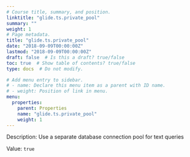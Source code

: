 ```yaml
---
# Course title, summary, and position.
linktitle: "glide.ts.private_pool"
summary: ""
weight: 1
# Page metadata.
title: "glide.ts.private_pool"
date: "2018-09-09T00:00:00Z"
lastmod: "2018-09-09T00:00:00Z"
draft: false  # Is this a draft? true/false
toc: true  # Show table of contents? true/false
type: docs  # Do not modify.

# Add menu entry to sidebar.
# - name: Declare this menu item as a parent with ID name.
# - weight: Position of link in menu.
menu:
  properties:
    parent: Properties
    name: "glide.ts.private_pool"
    weight: 1
---
```


Description: Use a separate database connection pool for text queries


Value: `true`